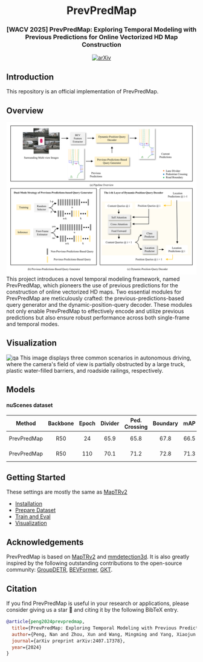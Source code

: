 <div align="center">
  <h1>PrevPredMap</h1>
  
  <h3>[WACV 2025] PrevPredMap: Exploring Temporal Modeling with Previous Predictions for Online Vectorized HD Map Construction </h3>
  
  [![arXiv](https://img.shields.io/badge/arXiv-Paper-<COLOR>.svg)](https://arxiv.org/abs/2407.17378)
  
</div>

## Introduction
This repository is an official implementation of PrevPredMap.

## Overview
![overview](assets/overview_v5.png "overview")
This project introduces a novel temporal modeling framework, named PrevPredMap, which pioneers the use of previous predictions for the construction of online vectorized HD maps. Two essential modules for PrevPredMap are meticulously crafted: the previous-predictions-based query generator and the dynamic-position-query decoder. These modules not only enable PrevPredMap to effectively encode and utilize previous predictions but also ensure robust performance across both single-frame and temporal modes. 

## Visualization
![qa](assets/qa_v3.png "qa")
This image displays three common scenarios in autonomous driving, where the camera's field of view is partially obstructed by a large truck, plastic water-filled barriers, and roadside railings, respectively.

## Models

#### nuScenes dataset

| Method  | Backbone | Epoch | Divider | Ped. Crossing | Boundary | mAP | Config | Download |
|:----:|:----:|:-----:|:----:|:----:|:----:|:----:|:----:|:----:|
| PrevPredMap | R50 | 24 | 65.9 | 65.8 | 67.8 | 66.5 | [config](projects/configs/prevpredmap/prevpredmap_nusc_r50_24ep.py) | [model & log](https://drive.google.com/drive/folders/1bxhlKsZhMl6cDLMZl90oc6PhM2itEMUb?usp=sharing) |
| PrevPredMap | R50 | 110 | 70.1 | 71.2 | 72.8 | 71.3 | [config](projects/configs/prevpredmap/prevpredmap_nusc_r50_110ep.py) | [model & log](https://drive.google.com/drive/folders/17r3Sg2TJb0iZ5greWW2HRhKEd0qw7qnP?usp=sharing) |

## Getting Started
These settings are mostly the same as [MapTRv2](https://github.com/hustvl/MapTR/tree/maptrv2)
- [Installation](docs/install.md)
- [Prepare Dataset](docs/prepare_dataset.md)
- [Train and Eval](docs/train_eval.md)
- [Visualization](docs/visualization.md)

## Acknowledgements

PrevPredMap is based on [MapTRv2](https://github.com/hustvl/MapTR/tree/maptrv2) and [mmdetection3d](https://github.com/open-mmlab/mmdetection3d). It is also greatly inspired by the following outstanding contributions to the open-source community: [GroupDETR](https://github.com/Atten4Vis/GroupDETR), [BEVFormer](https://github.com/fundamentalvision/BEVFormer), [GKT](https://github.com/hustvl/GKT).

## Citation
If you find PrevPredMap is useful in your research or applications, please consider giving us a star 🌟 and citing it by the following BibTeX entry.
```bibtex
@article{peng2024prevpredmap,
  title={PrevPredMap: Exploring Temporal Modeling with Previous Predictions for Online Vectorized HD Map Construction},
  author={Peng, Nan and Zhou, Xun and Wang, Mingming and Yang, Xiaojun and Chen, Songming and Chen, Guisong},
  journal={arXiv preprint arXiv:2407.17378},
  year={2024}
}
```
